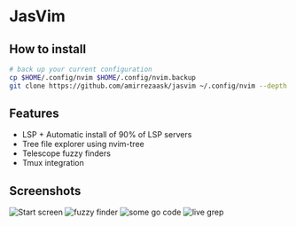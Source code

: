 # JasVim

## How to install
```bash
# back up your current configuration
cp $HOME/.config/nvim $HOME/.config/nvim.backup
git clone https://github.com/amirrezaask/jasvim ~/.config/nvim --depth 1
```

## Features
- LSP + Automatic install of 90% of LSP servers
- Tree file explorer using nvim-tree
- Telescope fuzzy finders
- Tmux integration

## Screenshots
![Start screen](https://raw.github.com/amirrezaask/jasvim/master/screenshots/0.png)
![fuzzy finder](https://raw.github.com/amirrezaask/jasvim/master/screenshots/1.png)
![some go code](https://raw.github.com/amirrezaask/jasvim/master/screenshots/2.png)
![live grep](https://raw.github.com/amirrezaask/jasvim/master/screenshots/3.png)


